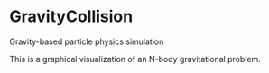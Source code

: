 # GravityCollision
Gravity-based particle physics simulation

This is a graphical visualization of an N-body gravitational problem.

